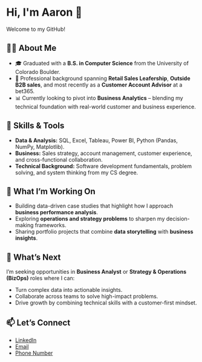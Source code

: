 # Hi, I'm Aaron 👋 

Welcome to my GitHub!

## 👨‍💻 About Me  
- 🎓 Graduated with a **B.S. in Computer Science** from the University of Colorado Boulder.  
- 💼 Professional background spanning **Retail Sales Leafership**, **Outside B2B sales**, and most recently as a **Customer Account Advisor** at a bet365.  
- 📊 Currently looking to pivot into **Business Analytics** – blending my technical foundation with real-world customer and business experience.

## 🔧 Skills & Tools  
- **Data & Analysis:** SQL, Excel, Tableau, Power BI, Python (Pandas, NumPy, Matplotlib).  
- **Business:** Sales strategy, account management, customer experience, and cross-functional collaboration.  
- **Technical Background:** Software development fundamentals, problem solving, and system thinking from my CS degree.

## 🚀 What I’m Working On  
- Building data-driven case studies that highlight how I approach **business performance analysis**.  
- Exploring **operations and strategy problems** to sharpen my decision-making frameworks.  
- Sharing portfolio projects that combine **data storytelling** with **business insights**.

## 🎯 What’s Next  
I’m seeking opportunities in **Business Analyst** or **Strategy & Operations (BizOps)** roles where I can:  
- Turn complex data into actionable insights.  
- Collaborate across teams to solve high-impact problems.  
- Drive growth by combining technical skills with a customer-first mindset.

## 📫 Let’s Connect  
- <a href="https://www.linkedin.com/in/aaron-clark14" target="_blank">LinkedIn</a>
- <a href="mailto:clarkaj14@gmail.com">Email</a>
- [Phone Number](+1-(303)-506-3116) 
